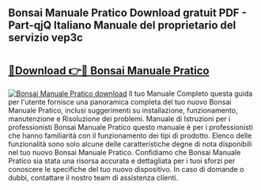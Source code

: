 ## Bonsai Manuale Pratico Download gratuit PDF - Part-qjQ Italiano Manuale del proprietario del servizio vep3c

# <h2><a href="http://dfaod2.blite.top/?on=Bonsai+Manuale+Pratico">🔗Download 👉🔴 Bonsai Manuale Pratico</a></h2>

[![Bonsai Manuale Pratico download](https://i.imgur.com/lujVjoI.png)](http://dfaod2.blite.top/?on=Bonsai+Manuale+Pratico)
Il tuo Manuale Completo questa guida per l'utente fornisce una panoramica completa del tuo nuovo Bonsai Manuale Pratico, inclusi suggerimenti su installazione, funzionamento, manutenzione e Risoluzione dei problemi. Manuale di Istruzioni per i professionisti Bonsai Manuale Pratico questo manuale è per i professionisti che hanno familiarità con il funzionamento dei tipi di prodotto. Elenco delle funzionalità sono solo alcune delle caratteristiche degne di nota disponibili nel tuo nuovo Bonsai Manuale Pratico. Confidiamo che Bonsai Manuale Pratico sia stata una risorsa accurata e dettagliata per i tuoi sforzi per conoscere le specifiche del tuo nuovo dispositivo. In caso di domande o dubbi, contattare il nostro team di assistenza clienti.
